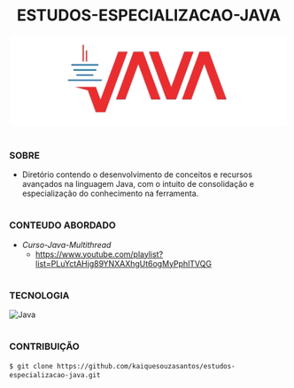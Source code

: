 <h1 align=center>ESTUDOS-ESPECIALIZACAO-JAVA</h1>

<p align="center">
  <img src="java.png" width="500">
</p>

#
### SOBRE

- Diretório contendo o desenvolvimento de conceitos e recursos avançados na linguagem Java, com o intuito de consolidação e especialização do conhecimento na ferramenta.

#
### CONTEUDO ABORDADO

- *Curso-Java-Multithread*
  - https://www.youtube.com/playlist?list=PLuYctAHjg89YNXAXhgUt6ogMyPphlTVQG
#
### TECNOLOGIA
![Java](https://img.shields.io/badge/Java-0D1117?style=for-the-badge&logo=openjdk&logoColor=white&labelColor=0D1117)&nbsp;

#
### CONTRIBUIÇÃO

```
$ git clone https://github.com/kaiquesouzasantos/estudos-especializacao-java.git 
```
